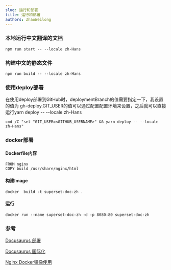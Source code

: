```yaml
---
slug: 运行和部署
title: 运行和部署
authors: ZhaoWeilong
---
```


### 本地运行中文翻译的文档
~~~
npm run start -- --locale zh-Hans
~~~
### 构建中文的静态文件
~~~
npm run build -- --locale zh-Hans
~~~

### 使用deploy部署
在使用deploy部署到GitHub时，deploymentBranch的值需要指定一下，我设置的值为 gh-deploy.GIT_USER的值可以通过配置配置环境来设置，之后就可以直接运行yarn deploy -- --locale zh-Hans

~~~
cmd /C "set "GIT_USER=<GITHUB_USERNAME>" && yarn deploy -- --locale zh-Hans"
~~~
### docker部署
#### Dockerfile内容
~~~
FROM nginx
COPY build /usr/share/nginx/html
~~~

####  构建Image
~~~
docker  build -t superset-doc-zh .
~~~


#### 运行
~~~
docker run --name superset-doc-zh -d -p 8080:80 superset-doc-zh
~~~

### 参考
[Docusaurus 部署](https://docusaurus.io/zh-CN/docs/deployment)

[Docusaurus 国际化](https://docusaurus.io/zh-CN/docs/i18n/tutorial)

[Nginx Docker镜像使用](https://hub.docker.com/_/nginx)
